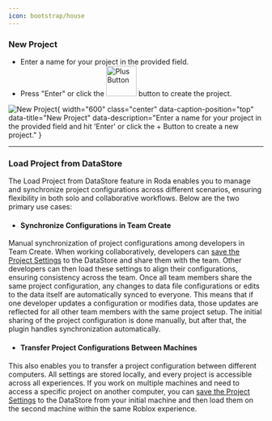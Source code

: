 ```yaml
---
icon: bootstrap/house
---
```


### New Project

- Enter a name for your project in the provided field.
- Press "Enter" or click the <img src="/roda-docs/img/add-button-s.png" alt="Plus Button" width="60" class="skip-lightbox"> button to create the project.

![New Project](/roda-docs/img/new-project.gif){ width="600" class="center" data-caption-position="top" data-title="New Project" data-description="Enter a name for your project in the provided field and hit 'Enter' or click the + Button to create a new project." }

---

### Load Project from DataStore
The Load Project from DataStore feature in Roda enables you to manage and synchronize project configurations across different scenarios, ensuring flexibility in both solo and collaborative workflows. Below are the two primary use cases:

- #### Synchronize Configurations in Team Create
Manual synchronization of project configurations among developers in Team Create. When working collaboratively, developers can [save the Project Settings](/pages/project-settings#backing-up-the-project) to the DataStore and share them with the team. Other developers can then load these settings to align their configurations, ensuring consistency across the team. Once all team members share the same project configuration, any changes to data file configurations or edits to the data itself are automatically synced to everyone. This means that if one developer updates a configuration or modifies data, those updates are reflected for all other team members with the same project setup. The initial sharing of the project configuration is done manually, but after that, the plugin handles synchronization automatically.

- #### Transfer Project Configurations Between Machines
This also enables you to transfer a project configuration between different computers. All settings are stored locally, and every project is accessible across all experiences. If you work on multiple machines and need to access a specific project on another computer, you can [save the Project Settings](/pages/project-settings#backing-up-the-project) to the DataStore from your initial machine and then load them on the second machine within the same Roblox experience.